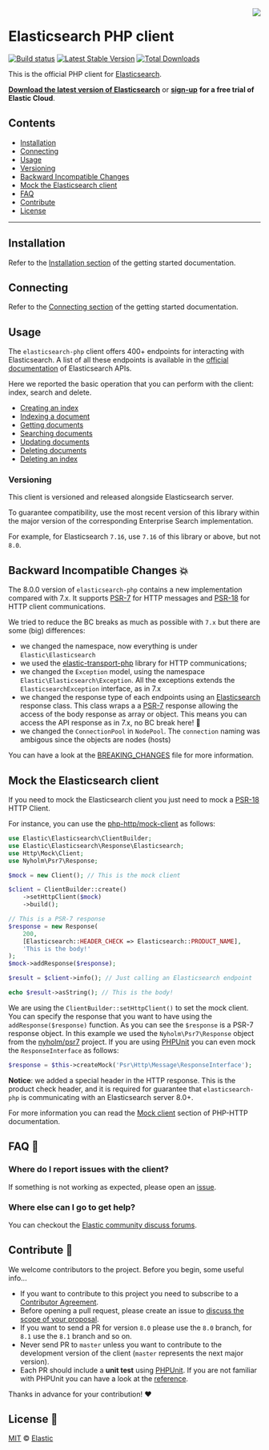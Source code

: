 <img align="right" width="auto" height="auto" src="https://www.elastic.co/static-res/images/elastic-logo-200.png"/>

# Elasticsearch PHP client

[![Build status](https://github.com/elastic/elasticsearch-php/workflows/PHP%20test/badge.svg)](https://github.com/elastic/elasticsearch-php/actions) [![Latest Stable Version](https://poser.pugx.org/elasticsearch/elasticsearch/v/stable)](https://packagist.org/packages/elasticsearch/elasticsearch) [![Total Downloads](https://poser.pugx.org/elasticsearch/elasticsearch/downloads)](https://packagist.org/packages/elasticsearch/elasticsearch)

This is the official PHP client for
[Elasticsearch](https://www.elastic.co/elasticsearch/).

**[Download the latest version of Elasticsearch](https://www.elastic.co/downloads/elasticsearch)**
or
**[sign-up](https://cloud.elastic.co/registration?elektra=en-ess-sign-up-page)**
**for a free trial of Elastic Cloud**.

## Contents

- [Installation](#installation)
- [Connecting](#connecting)
- [Usage](#usage)
- [Versioning](#versioning)
- [Backward Incompatible Changes](#backward-incompatible-changes-boom)
- [Mock the Elasticsearch client](#mock-the-elasticsearch-client)
- [FAQ](#faq-)
- [Contribute](#contribute-)
- [License](#license-)

***

## Installation

Refer to the [Installation section](https://www.elastic.co/guide/en/elasticsearch/client/php-api/current/getting-started-php.html#_installation)
of the getting started documentation.

## Connecting

Refer to the [Connecting section](https://www.elastic.co/guide/en/elasticsearch/client/php-api/current/getting-started-php.html#_connecting)
of the getting started documentation.

## Usage

The `elasticsearch-php` client offers 400+ endpoints for interacting with
Elasticsearch. A list of all these endpoints is available in the
[official documentation](https://www.elastic.co/guide/en/elasticsearch/reference/current/rest-apis.html)
of Elasticsearch APIs.

Here we reported the basic operation that you can perform with the client:
index, search and delete.

- [Creating an index](https://www.elastic.co/guide/en/elasticsearch/client/php-api/current/getting-started-php.html#_creating_an_index)
- [Indexing a document](https://www.elastic.co/guide/en/elasticsearch/client/php-api/current/getting-started-php.html#_indexing_documents)
- [Getting documents](https://www.elastic.co/guide/en/elasticsearch/client/php-api/current/getting-started-php.html#_getting_documents)
- [Searching documents](https://www.elastic.co/guide/en/elasticsearch/client/php-api/current/getting-started-php.html#_searching_documents)
- [Updating documents](https://www.elastic.co/guide/en/elasticsearch/client/php-api/current/getting-started-php.html#_updating_documents)
- [Deleting documents](https://www.elastic.co/guide/en/elasticsearch/client/php-api/current/getting-started-php.html#_deleting_documents)
- [Deleting an index](https://www.elastic.co/guide/en/elasticsearch/client/php-api/current/getting-started-php.html#_deleting_an_index)

### Versioning

This client is versioned and released alongside Elasticsearch server.

To guarantee compatibility, use the most recent version of this library within
the major version of the corresponding Enterprise Search implementation.

For example, for Elasticsearch `7.16`, use `7.16` of this library or above, but
not `8.0`.

## Backward Incompatible Changes :boom:

The 8.0.0 version of `elasticsearch-php` contains a new implementation compared
with 7.x. It supports [PSR-7](https://www.php-fig.org/psr/psr-7/) for HTTP
messages and [PSR-18](https://www.php-fig.org/psr/psr-18/) for HTTP client
communications.

We tried to reduce the BC breaks as much as possible with `7.x` but there are
some (big) differences:

- we changed the namespace, now everything is under `Elastic\Elasticsearch`
- we used the
  [elastic-transport-php](https://github.com/elastic/elastic-transport-php)
  library for HTTP communications;
- we changed the `Exception` model, using the namespace
  `Elastic\Elasticsearch\Exception`. All the exceptions extends the
  `ElasticsearchException` interface, as in 7.x
- we changed the response type of each endpoints using an
  [Elasticsearch](src/Response/Elasticsearch.php) response class. This class
  wraps a a [PSR-7](https://www.php-fig.org/psr/psr-7/) response allowing the
  access of the body response as array or object. This means you can access the
  API response as in 7.x, no BC break here! :angel:
- we changed the `ConnectionPool` in `NodePool`. The `connection` naming was
  ambigous since the objects are nodes (hosts)

You can have a look at the [BREAKING_CHANGES](BREAKING_CHANGES.md) file for more
information.

## Mock the Elasticsearch client

If you need to mock the Elasticsearch client you just need to mock a
[PSR-18](https://www.php-fig.org/psr/psr-18/) HTTP Client.

For instance, you can use the
[php-http/mock-client](https://github.com/php-http/mock-client) as follows:

```php
use Elastic\Elasticsearch\ClientBuilder;
use Elastic\Elasticsearch\Response\Elasticsearch;
use Http\Mock\Client;
use Nyholm\Psr7\Response;

$mock = new Client(); // This is the mock client

$client = ClientBuilder::create()
    ->setHttpClient($mock)
    ->build();

// This is a PSR-7 response
$response = new Response(
    200, 
    [Elasticsearch::HEADER_CHECK => Elasticsearch::PRODUCT_NAME],
    'This is the body!'
);
$mock->addResponse($response);

$result = $client->info(); // Just calling an Elasticsearch endpoint

echo $result->asString(); // This is the body!
```

We are using the `ClientBuilder::setHttpClient()` to set the mock client.
You can specify the response that you want to have using the
`addResponse($response)` function. As you can see the `$response` is a PSR-7
response object. In this example we used the `Nyholm\Psr7\Response` object from
the [nyholm/psr7](https://github.com/Nyholm/psr7) project. If you are using
[PHPUnit](https://phpunit.de/) you can even mock the `ResponseInterface` as
follows:

```php
$response = $this->createMock('Psr\Http\Message\ResponseInterface');
```

**Notice**: we added a special header in the HTTP response. This is the product
check header, and it is required for guarantee that `elasticsearch-php` is
communicating with an Elasticsearch server 8.0+.

For more information you can read the
[Mock client](https://docs.php-http.org/en/latest/clients/mock-client.html)
section of PHP-HTTP documentation.

## FAQ 🔮

### Where do I report issues with the client?

If something is not working as expected, please open an
[issue](https://github.com/elastic/elasticsearch-php/issues/new).

### Where else can I go to get help?

You can checkout the
[Elastic community discuss forums](https://discuss.elastic.co/).

## Contribute 🚀

We welcome contributors to the project. Before you begin, some useful info...

- If you want to contribute to this project you need to subscribe to a
  [Contributor Agreement](https://www.elastic.co/contributor-agreement).
- Before opening a pull request, please create an issue to
  [discuss the scope of your proposal](https://github.com/elastic/elasticsearch-php/issues).
- If you want to send a PR for version `8.0` please use the `8.0` branch, for
  `8.1` use the `8.1` branch and so on.
- Never send PR to `master` unless you want to contribute to the development
  version of the client (`master` represents the next major version).
- Each PR should include a **unit test** using [PHPUnit](https://phpunit.de/).
  If you are not familiar with PHPUnit you can have a look at the
  [reference](https://phpunit.readthedocs.io/en/9.5/).

Thanks in advance for your contribution! :heart:

## License 📗

[MIT](LICENSE) © [Elastic](https://www.elastic.co/)
